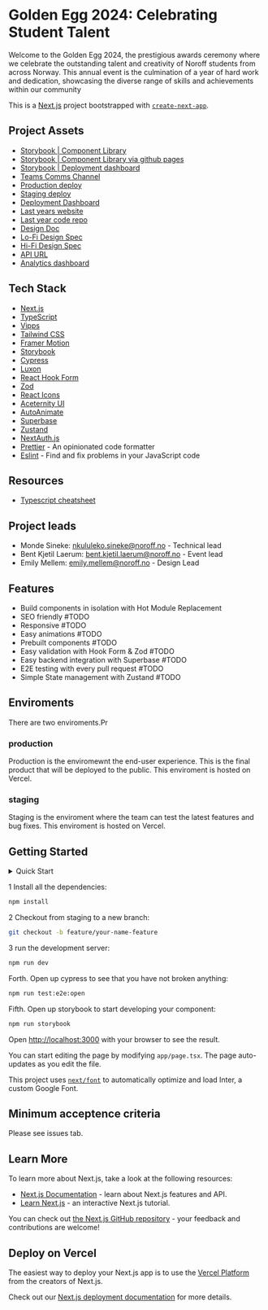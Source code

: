 # **Golden Egg 2024: Celebrating Student Talent**

Welcome to the Golden Egg 2024, the prestigious awards ceremony where we celebrate the outstanding talent and creativity of Noroff students from across Norway. This annual event is the culmination of a year of hard work and dedication, showcasing the diverse range of skills and achievements within our community

This is a [Next.js](https://nextjs.org/) project bootstrapped with [`create-next-app`](https://github.com/vercel/next.js/tree/canary/packages/create-next-app).

## Project Assets

- [Storybook | Component Library](https://golden-egg-2024.vercel.app/storybook)
- [Storybook | Component Library via github pages](https://s3ak.github.io/golden-egg-2024-next/)
- [Storybook | Deployment dashboard](https://vercel.com/monde-sinekes-projects/golden-egg-2024-design-library)
- [Teams Comms Channel](https://teams.microsoft.com/l/team/19%3AHURwgYManPYaRIbUv2NhwN_FfpViUXbDLBPLI4WXq6E1%40thread.tacv2/conversations?groupId=07e86d50-1d64-47cf-b2ee-ad77868a3588&tenantId=849aef27-5aa9-4c40-a7ad-38cf10c2f3fb)
- [Production deploy](https://golden-egg-2024.vercel.app/)
- [Staging deploy](http://staging-golden-egg-2024.vercel.app)
- [Deployment Dashboard](https://vercel.com/seak/golden-egg-2024-next)
- [Last years website](https://golden-egg.vercel.app/)
- [Last year code repo](github.com/Noroff-Fagskole/golden-egg)
- [Design Doc](https://seak.notion.site/FED-Golden-Egg-12-06-2024-Internal-56ab227ff2d84ae6b9e06b5ab95c7a75?pvs=74)
- [Lo-Fi Design Spec](https://www.figma.com/file/NS5L4jFsYPSDN0JGKINeG9/Lo-fi-Design-Spec?type=design&node-id=0%3A1&mode=dev)
- [Hi-Fi Design Spec](https://www.figma.com/file/UkBJuKGaGr83zZxDcfKWAH/CA%3A-Usability-Testing-2?type=design&node-id=20%3A3&mode=design&t=ahSWKYXt5aSwOSuz-1)
- [API URL](#TODO:@Mo)
- [Analytics dashboard](#TODO:@Mo)

## Tech Stack

- [Next.js](https://nextjs.org/)
- [TypeScript](https://www.typescriptlang.org/)
- [Vipps](https://developer.vippsmobilepay.com/docs/SDKs/)
- [Tailwind CSS](https://tailwindcss.com/)
- [Framer Motion](https://www.framer.com/motion/)
- [Storybook](https://storybook.js.org/)
- [Cypress](https://www.cypress.io/)
- [Luxon](https://moment.github.io/luxon/#/)
- [React Hook Form](https://react-hook-form.com/)
- [Zod](https://zod.dev/)
- [React Icons](https://react-icons.github.io/react-icons/)
- [Aceternity UI](https://ui.aceternity.com/)
- [AutoAnimate](https://auto-animate.formkit.com/)
- [Superbase](https://supabase.com/)
- [Zustand](https://zustand-demo.pmnd.rs/)
- [NextAuth.js](https://next-auth.js.org/)
- [Prettier](https://prettier.io/) - An opinionated code formatter
- [Eslint](https://eslint.org/) - Find and fix problems in your JavaScript code

## Resources

- [Typescript cheatsheet](https://react-typescript-cheatsheet.netlify.app/docs/basic/getting-started/basic_type_example/)

## Project leads

- Monde Sineke: <nkululeko.sineke@noroff.no> - Technical lead
- Bent Kjetil Laerum: <bent.kjetil.laerum@noroff.no> - Event lead
- Emily Mellem: <emily.mellem@noroff.no> - Design Lead

## Features

- Build components in isolation with Hot Module Replacement
- SEO friendly #TODO
- Responsive #TODO
- Easy animations #TODO
- Prebuilt components #TODO
- Easy validation with Hook Form & Zod #TODO
- Easy backend integration with Superbase #TODO
- E2E testing with every pull request #TODO
- Simple State management with Zustand #TODO

## Enviroments

There are two enviroments.Pr

### production

Production is the enviromewnt the end-user experience. This is the final product that will be deployed to the public. This enviroment is hosted on Vercel.

### staging

Staging is the enviroment where the team can test the latest features and bug fixes. This enviroment is hosted on Vercel.

## Getting Started

<details>
  <summary>Quick Start</summary>
  
- Checkout using VScode
- press *F1* and type `git:clone`
- Install packages
- press *F1* and type `run task` and hit enter.
- type `npm` and hit enter.
- type `install` and hit enter.
- press *F5*

</details>

1 Install all the dependencies:

```bash
npm install
```

2 Checkout from staging to a new branch:

```bash
git checkout -b feature/your-name-feature
```

3 run the development server:

```bash
npm run dev
```

Forth. Open up cypress to see that you have not broken anything:

```bash
npm run test:e2e:open
```

Fifth. Open up storybook to start developing your component:

```bash
npm run storybook
```

Open [http://localhost:3000](http://localhost:3000) with your browser to see the result.

You can start editing the page by modifying `app/page.tsx`. The page auto-updates as you edit the file.

This project uses [`next/font`](https://nextjs.org/docs/basic-features/font-optimization) to automatically optimize and load Inter, a custom Google Font.

## Minimum acceptence criteria

Please see issues tab.

## Learn More

To learn more about Next.js, take a look at the following resources:

- [Next.js Documentation](https://nextjs.org/docs) - learn about Next.js features and API.
- [Learn Next.js](https://nextjs.org/learn) - an interactive Next.js tutorial.

You can check out [the Next.js GitHub repository](https://github.com/vercel/next.js/) - your feedback and contributions are welcome!

## Deploy on Vercel

The easiest way to deploy your Next.js app is to use the [Vercel Platform](https://vercel.com/new?utm_medium=default-template&filter=next.js&utm_source=create-next-app&utm_campaign=create-next-app-readme) from the creators of Next.js.

Check out our [Next.js deployment documentation](https://nextjs.org/docs/deployment) for more details.
